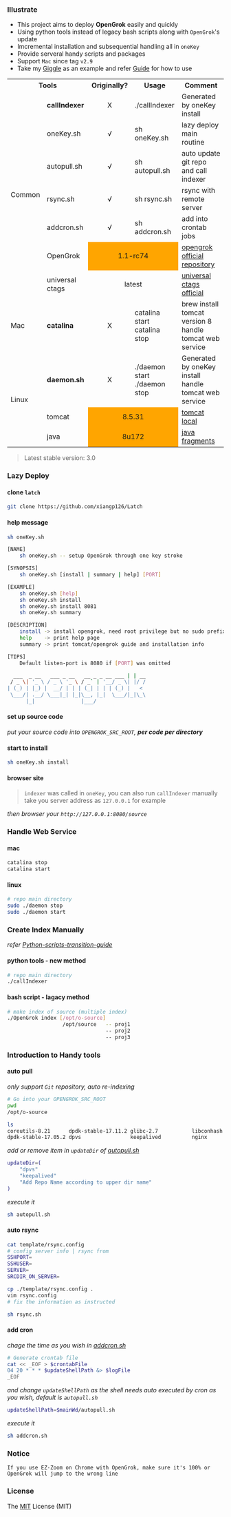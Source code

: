 ### Illustrate
- This project aims to deploy **OpenGrok** easily and quickly
- Using python tools instead of legacy bash scripts along with `OpenGrok`'s update
- Imcremental installation and subsequential handling all in `oneKey`
- Provide serveral handy scripts and packages
- Support `Mac` since tag `v2.9`
- Take my [Giggle](http://giggle.ddns.net:8080/source) as an example and refer [Guide](./gif/guide.gif) for how to use
<table width=100%>
    <tr align=center>
        <th colspan=2>Tools</th>
        <th>Originally?</th>
        <th>Usage</th>
        <th>Comment</th>
    </tr>
    <tr>
        <td rowspan=7>Common</td>
        <td><strong>callIndexer</strong></td>
        <td align=center>&Chi;</td>
        <td>./callIndexer</td>
        <td>Generated by oneKey install</td>
    </tr>
    <tr>
        <td>oneKey.sh</td>
        <td align=center>&radic;</td>
        <td>sh oneKey.sh</td>
        <td>lazy deploy main routine</td>
    </tr>
    <tr>
        <td>autopull.sh</td>
        <td align=center>&radic;</td>
        <td>sh autopull.sh</td>
        <td>auto update git repo and call indexer</td>
    </tr>
    <tr>
        <td>rsync.sh</td>
        <td align=center>&radic;</td>
        <td>sh rsync.sh</td>
        <td>rsync with remote server</td>
    </tr>
    <tr>
        <td>addcron.sh</td>
        <td align=center>&radic;</td>
        <td>sh addcron.sh</td>
        <td>add into crontab jobs</td>
    </tr>
    <tr>
        <td>OpenGrok</td>
        <td colspan=2 align=center bgcolor=orange>1.1-rc74</td>
        <td align=left><a href=https://github.com/oracle/opengrok>opengrok official repository</a></td>
    </tr>
    <tr>
        <td>universal ctags</td>
        <td colspan=2 align=center>latest</td>
        <td align=left><a href=https://github.com/universal-ctags/ctags>universal ctags official</a></td>
    </tr>
    <tr>
        <td rowspan=1>Mac</td>
        <td><strong>catalina</strong></td>
        <td align=center>&Chi;</td>
        <td>catalina start<br> catalina stop</td>
        <td>brew install tomcat version 8<br>handle tomcat web service</td>
    </tr>
    <tr>
        <td rowspan=3>Linux</td>
        <td><strong>daemon.sh</strong></td>
        <td align=center>&Chi;</td>
        <td>./daemon start<br>./daemon stop</td>
        <td>Generated by oneKey install<br>handle tomcat web service</td>
    </tr>
    <tr>
        <td>tomcat</td>
        <td colspan=2 align=center bgcolor=orange>8.5.31</td>
        <td align=left><a href=./packages>tomcat local</a></td>
    </tr>
    <tr>
        <td>java</td>
        <td colspan=2 align=center bgcolor=orange>8u172</td>
        <td align=left><a href=./packages/jdk-splits>java fragments</a></td>
    </tr>
</table>

> Latest stable version: 3.0

### Lazy Deploy
#### clone `latch`
```bash
git clone https://github.com/xiangp126/Latch
```

#### help message
```bash
sh oneKey.sh

[NAME]
    sh oneKey.sh -- setup OpenGrok through one key stroke

[SYNOPSIS]
    sh oneKey.sh [install | summary | help] [PORT]

[EXAMPLE]
    sh oneKey.sh [help]
    sh oneKey.sh install
    sh oneKey.sh install 8081
    sh oneKey.sh summary

[DESCRIPTION]
    install -> install opengrok, need root privilege but no sudo prefix
    help    -> print help page
    summary -> print tomcat/opengrok guide and installation info

[TIPS]
    Default listen-port is 8080 if [PORT] was omitted

  ___  _ __   ___ _ __   __ _ _ __ ___ | | __
 / _ \| '_ \ / _ \ '_ \ / _` | '__/ _ \| |/ /
| (_) | |_) |  __/ | | | (_| | | | (_) |   <
 \___/| .__/ \___|_| |_|\__, |_|  \___/|_|\_\
      |_|               |___/
```

#### set up source code

_put your source code into `OPENGROK_SRC_ROOT`, **per code per directory**_

#### start to install
```bash
sh oneKey.sh install
```

#### browser site
> `indexer` was called in `oneKey`, you can also run `callIndexer` manually<br>
> take you server address as `127.0.0.1` for example<br>

_then browser your `http://127.0.0.1:8080/source`_

### Handle Web Service
#### mac
```bash
catalina stop
catalina start
```

#### linux
```bash
# repo main directory
sudo ./daemon stop
sudo ./daemon start
```

### Create Index Manually

_refer [Python-scripts-transition-guide](https://github.com/oracle/opengrok/wiki/Python-scripts-transition-guide)_

#### python tools - new method
```bash
# repo main directory
./callIndexer
```

#### bash script - lagacy method
```bash
# make index of source (multiple index)
./OpenGrok index [/opt/o-source]
                  /opt/source   -- proj1
                                -- proj2
                                -- proj3
```

### Introduction to Handy tools
#### auto pull
_only support `Git` repository, auto re-indexing_

```bash
# Go into your OPENGROK_SRC_ROOT
pwd
/opt/o-source

ls
coreutils-8.21      dpdk-stable-17.11.2 glibc-2.7           libconhash
dpdk-stable-17.05.2 dpvs                keepalived          nginx
```

_add or remove item in *`updateDir`* of [autopull.sh](./autopull.sh)_

```bash
updateDir=(
    "dpvs"
    "keepalived"
    "Add Repo Name according to upper dir name"
)
```

_execute it_

```bash
sh autopull.sh
```

#### auto rsync
```bash
cat template/rsync.config
# config server info | rsync from
SSHPORT=
SSHUSER=
SERVER=
SRCDIR_ON_SERVER=

cp ./template/rsync.config .
vim rsync.config
# fix the information as instructed
```

```bash
sh rsync.sh
```

#### add cron
_chage the time as you wish in [addcron.sh](./addcron.sh)_

```bash
# Generate crontab file
cat << _EOF > $crontabFile
04 20 * * * $updateShellPath &> $logFile
_EOF
```

_and change *`updateShellPath`* as the shell needs auto executed by cron as you wish, default is `autopull.sh`_

```bash
updateShellPath=$mainWd/autopull.sh
```

_execute it_

```bash
sh addcron.sh
```

### Notice
    If you use EZ-Zoom on Chrome with OpenGrok, make sure it's 100% or OpenGrok will jump to the wrong line

### License
The [MIT](./LICENSE.txt) License (MIT)

